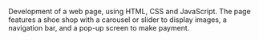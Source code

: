 Development of a web page, using HTML, CSS and JavaScript. The page features a shoe shop with a carousel or slider to display images, a navigation bar, and a pop-up screen to make payment.
